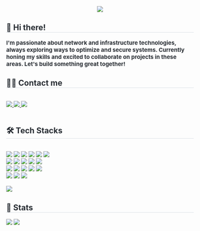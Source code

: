 <div align= "center">
    <img src="https://capsule-render.vercel.app/api?type=waving&color=f31bd6&height=120&text=Hello!%20World&animation=twinkling&fontColor=000000&fontSize=70" />
    </div>
    <div style="text-align: left;"> 
    <h2 style="border-bottom: 1px solid #d8dee4; color: #282d33;"> 👋 Hi there! </h2>  
    <div style="font-weight: 700; font-size: 15px; text-align: left; color: #282d33;"> I'm passionate about network and infrastructure technologies, always exploring ways to optimize and secure systems. Currently honing my skills and excited to collaborate on projects in these areas. Let's build something great together! </div> 
    </div>
    <div style="text-align: left;">
    <h2 style="border-bottom: 1px solid #d8dee4; color: #282d33;"> 🧑‍💻 Contact me </h2> <br> 
    <div style="text-align: left;"> <a href=https://www.instagram.com/jeonguk0201/> <img src="https://img.shields.io/badge/Instagram-E4405F?style=flat-square&logo=Instagram&logoColor=white&link=https://www.instagram.com/jeonguk0201/"> </a>
         <a href=https://www.notion.so/5db454e88c9b41a0b407accd9e3bf173> <img src="https://img.shields.io/badge/Notion-000000?style=flat-square&logo=Notion&logoColor=white&link=https://www.notion.so/5db454e88c9b41a0b407accd9e3bf173"> </a>
         <a href=mailto:jeonguk21@gmail.com> <img src="https://img.shields.io/badge/Gmail-EA4335?style=flat-square&logo=Gmail&logoColor=white&link=mailto:jeonguk21@gmail.com"> </a>
          </div>  <br> 
    <div style="text-align: left;">
    <h2 style="border-bottom: 1px solid #d8dee4; color: #282d33;"> 🛠️ Tech Stacks </h2> <br> 
    <div style="margin: ; text-align: left;" "text-align: left;"> 
          <img src="https://img.shields.io/badge/Java-007396?style=flat-square&logo=Java&logoColor=white">
        <img src="https://img.shields.io/badge/Python-3776AB?style=flat-square&logo=Python&logoColor=white">
        <img src="https://img.shields.io/badge/C-A8B9CC?style=flat-square&logo=C&logoColor=white">
        <img src="https://img.shields.io/badge/Javascript-F7DF1E?style=flat-square&logo=Javascript&logoColor=white">
        <img src="https://img.shields.io/badge/Spring-6DB33F?style=flat-square&logo=Spring&logoColor=white">
        <img src="https://img.shields.io/badge/Spring Boot-6DB33F?style=flat-square&logo=Spring Boot&logoColor=white">
        <br/>
        <img src="https://img.shields.io/badge/Linux-FCC624?style=flat-square&logo=Linux&logoColor=white">
        <img src="https://img.shields.io/badge/MySQL-4479A1?style=flat-square&logo=MySQL&logoColor=white">
        <img src="https://img.shields.io/badge/Oracle-F80000?style=flat-square&logo=Oracle&logoColor=white">
        <img src="https://img.shields.io/badge/Git-F05032?style=flat-square&logo=Git&logoColor=white">
        <img src="https://img.shields.io/badge/Amazon AWS-232F3E?style=flat-square&logo=Amazon AWS&logoColor=white">
        <br/>
        <img src="https://img.shields.io/badge/Elasticsearch-005571?style=flat-square&logo=Elasticsearch&logoColor=white">
        <img src="https://img.shields.io/badge/Logstash-005571?style=flat-square&logo=Logstash&logoColor=white">
        <img src="https://img.shields.io/badge/Kibana-005571?style=flat-square&logo=Kibana&logoColor=white">
        <img src="https://img.shields.io/badge/Filebeat-005571?style=flat-square&logo=Filebeat&logoColor=white">
        <img src="https://img.shields.io/badge/Docker-2496ED?style=flat-square&logo=Docker&logoColor=white">
        <br/>
        <img src="https://img.shields.io/badge/VMware-607078?style=flat-square&logo=VMware&logoColor=white">
        <img src="https://img.shields.io/badge/vSphere-607078?style=flat-square&logo=VMware&logoColor=white">
        <img src="https://img.shields.io/badge/Kubernetes-326CE5?style=flat-square&logo=Kubernetes&logoColor=white">
          </div>
    </div>
     <br>
    <div style="text-align: left;"> <a href="https://hits.seeyoufarm.com"> <img src="https://hits.seeyoufarm.com/api/count/incr/badge.svg?url=https%3A%2F%2Fgithub.com%2Fjeonguk0201%2F&count_bg=%23000000&title_bg=%23000000&icon=github.svg&icon_color=%23FFFFFF&title=GitHub&edge_flat=false"/></a>
       </div> 
    </div>
    <div style="text-align: left;"> 
    <h2 style="border-bottom: 1px solid #d8dee4; color: #282d33;"> 🏅 Stats </h2> <div style="text-align: left;"> <img src="https://github-readme-stats.vercel.app/api?username=jeonguk0201&bg_color=180,fbdff9,00000000&title_color=000000&text_color=000000"
         /> <img src="https://github-readme-stats.vercel.app/api/top-langs/?username=jeonguk0201&layout=compact&bg_color=180,fbdff9,00000000&title_color=000000&text_color=000000"
           /> </div> 
    </div>
    

